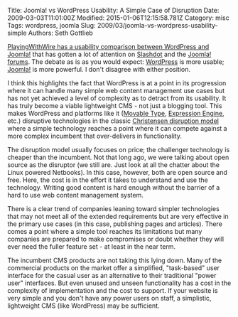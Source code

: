 Title: Joomla! vs WordPress Usability: A Simple Case of Disruption
Date: 2009-03-03T11:01:00Z
Modified: 2015-01-06T12:15:58.781Z
Category: misc
Tags: wordpress, joomla
Slug: 2009/03/joomla-vs-wordpress-usability-simple
Authors: Seth Gottlieb

[PlayingWithWire has a usability comparison between WordPress and Joomla!](http://www.playingwithwire.com/2009/03/open-source-and-usability-joomla-vs-wordpress/) that has gotten a lot of attention on [Slashdot](http://developers.slashdot.org/article.pl?sid=09/03/03/0152241&amp;from=rss) and the [Joomla! forums](http://forum.joomla.org/viewtopic.php?f=304&amp;t=377189&amp;start=0&amp;sid=19b61ce2e982ea2c1aa6484ae9f6633c). The debate as is as you would expect: [WordPress](http://wordpress.org) is more usable; [Joomla!](http://joomla.org) is more powerful. I don't disagree with either position.  

I think this highlights the fact that WordPress is at a point in its progression where it can handle many simple web content management use cases but has not yet achieved a level of complexity as to detract from its usability. It has truly become a viable lightweight CMS - not just a blogging tool. This makes WordPress and platforms like it ([Movable Type](http://www.movabletype.org/), [Expression Engine](http://expressionengine.com/), etc.) disruptive technologies in the classic [Christensen disruption model](http://en.wikipedia.org/wiki/Disruptive_technology) where a simple technology reaches a point where it can compete against a more complex incumbent that over-delivers in functionality.  

The disruption model usually focuses on price; the challenger technology is cheaper than the incumbent. Not that long ago, we were talking about open source as the disruptor (we still are. Just look at all the chatter about the Linux powered Netbooks). In this case, however, both are open source and free. Here, the cost is in the effort it takes to understand and use the technology. Writing good content is hard enough without the barrier of a hard to use web content management system.  

There is a clear trend of companies leaning toward simpler technologies that may not meet all of the extended requirements but are very effective in the primary use cases (in this case, publishing pages and articles). There comes a point where a simple tool reaches its limitations but many companies are prepared to make compromises or doubt whether they will ever need the fuller feature set - at least in the near term.  

The incumbent CMS products are not taking this lying down. Many of the commercial products on the market offer a simplified, "task-based" user interface for the casual user as an alternative to their traditional "power user" interfaces. But even unused and unseen functionality has a cost in the complexity of implementation and the cost to support. If your website is very simple and you don't have any power users on staff, a simplistic, lightweight CMS (like WordPress) may be sufficient.
